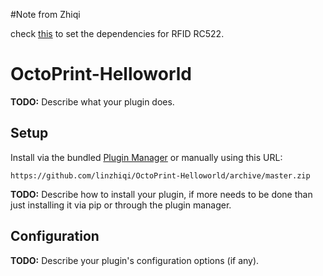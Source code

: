 #Note from Zhiqi

check [this](https://www.sunfounder.com/wiki/index.php?title=How_to_Use_an_RFID_RC522_on_Raspberry_Pi) to set the  dependencies for RFID RC522.

# OctoPrint-Helloworld

**TODO:** Describe what your plugin does.

## Setup

Install via the bundled [Plugin Manager](https://github.com/foosel/OctoPrint/wiki/Plugin:-Plugin-Manager)
or manually using this URL:

    https://github.com/linzhiqi/OctoPrint-Helloworld/archive/master.zip

**TODO:** Describe how to install your plugin, if more needs to be done than just installing it via pip or through
the plugin manager.

## Configuration

**TODO:** Describe your plugin's configuration options (if any).
